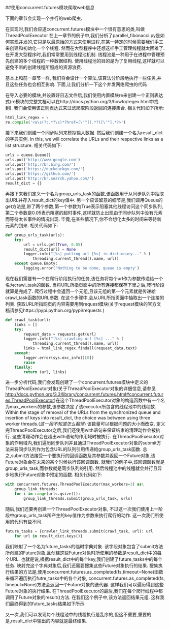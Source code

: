  ##使用concurrent.futures模块爬取web信息

下面的章节会实现一个并行的web爬虫.

在实现时,我们会应道concurrent.futures模块中一个很有意思的类,叫做ThreadPoolExecutor 在上一章节的例子中,我们分析了parallel\_fibonacci.py是如何实现并发的,它只是以最原始的方式来使用进程,在某一特定的时候需要我们手工来创建和初始化一个个线程. 然而在大型程序中还想这样手工管理线程就太困难了. 在开发大型程序时,我们常常要用到线程池机制. 线程池是一种用于在进程中管理预先创建的多个线程的一种数据结构. 使用线程池的目的是为了复用线程,这样就可以避免不断的创建线程所照成的资源浪费.

基本上和前一章节一样, 我们将会设计一个算法,该算法分阶段地执行一些任务,并且这些任务也会相互影响. 下面,让我们分析一下这个并发网络爬虫的代码

在导入必要的模块,并设置好日志文件后,我们使用内置模块re来创建一个正则表达式(re模块的完整文档可以在http://docs.python.org/3/howto/regex.html中找到). 我们会使用该正则表达式来过滤爬取阶段返回的连接集合. 相关代码如下所示:

```python
html_link_regex = \
re.compile('<a\s(?:.*?\s)*?href=[\'"](.*?)[\'"].*?>')
```

接下来我们创建一个同步队列来模拟输入数据. 然后我们创建一个名为result\_dict的字典实例. In this, we will correlate the URLs and their respective links as a list structure. 相关代码如下:

```python
urls = queue.Queue()
urls.put('http://www.google.com')
urls.put('http://br.bing.com/')
urls.put('https://duckduckgo.com/')
urls.put('https://github.com/')
urls.put('http://br.search.yahoo.com/')
result_dict = {}
```

再接下来我们定义一个名为group\_urls\_task的函数,该函数用于从同步队列中抽取出URL并存入result\_dict的key值中. 另一个应该留意的细节是,我们调用Queue的get方法是,带了两个参数,第一个参数为True表示阻塞其他线程访问这个同步队列,第二个参数是0.05表示阻塞的超时事件,这样就防止出现由于同步队列中没有元素而等待太长事件的情况出现. 毕竟,在某些情况下,你不会想化太多的时间来等待新元素的到来. 相关代码如下:

```python
def group_urls_task(urls):
    try:
        url = urls.get(True, 0.05)
        result_dict[url] = None
        logger.info("[%s] putting url [%s] in dictionary..." % (
            threading.current_thread().name, url))
    except queue.Empty:
        logging.error('Nothing to be done, queue is empty')
```

现在我们需要有一个在爬行阶段执行的任务,该任务将每个url作为参数传递给一个名为crawl\_task的函数. 当将URL所指页面中的所有连接都保存下里之后,爬行阶段就算是完成了. 爬行过程中会返回一个元组,且该元组的第一个元素就是传递給crawl\_task函数的URL参数. 在这个步骤中,会从URL所指页面中抽取出一个连接的列表. 获取URL所指网页的内容需要用到request模块(关于request模块的官方文档请参见https://pypi.python.org/pypi/requests )

```python
def crawl_task(url):
    links = []
    try:
        request_data = requests.get(url)
        logger.info("[%s] crawling url [%s] ..." % (
            threading.current_thread().name, url))
        links = html_link_regex.findall(request_data.text)
    except:
        logger.error(sys.exc_info()[0])
        raise
    finally:
        return (url, links)
```

进一步分析代码,我们会发现创建了一个concurrent.futures模块中定义的ThreadPoolExecutor对象(关于ThreadPoolExecutor对象的详细信息,请参见 http://docs.python.org/3.3/library/concurrent.futures.html#concurrent.futures.ThreadPoolExecutor)在这个ThreadPoolExecutor对象的构造函数中有一个名为max\_workers的参数,该参数决定了该executor所包含的线程池中的线程数. Within the stage of removal of the URLs from the synchronized queue and insertion of keys into result\_dict, the choice was between using three worker threads.(*这一段不知道怎么翻译*) 该数量可以根据问题的大小而改变. 定义完ThreadPoolExecutor之后,我们还使用with语句来保证结束的清理动作会被执行. 这些清理动作会在超出with语句的作用域时被执行. 在ThreadPoolExecutor对象的作用域内,我们遍历同步队列并且通过ThreadPoolExecutor对象的submit方法来将同步队列作为包含URL的队列引用传递給group\_urls\_task函数. 总之,submit方法接受一个要执行的回调函数及其参数并返回一个Future对象,该Future对象会在未来的某个时候执行该回调函数. 就我们的例子中,该回调函数就是group\_urls\_task,而参数就是同步队列的引用. 然后线程池中的线程就会并行且异步地执行Future对象中预定的函数. 相关代码如下:

```python
with concurrent.futures.ThreadPoolExecutor(max_workers=3) as\
    group_link_threads:
    for i in range(urls.qsize()):
        group_link_threads.submit(group_urls_task, urls)
```

随后,我们还要再创建一个ThreadPoolExecutor对象, 不过这一次我们使用上一阶段中group\_urls\_task所产生的key值作为参数来执行爬行的动作. 这一次我们所使用的代码有些不同.
```python
future_tasks = {crawler_link_threads.submit(crawl_task, url): url  
    for url in result_dict.keys()}
```

我们映射了一个名为future\_tasks的临时字典对象. 该字段对象包含了submit方法所创建的Future对象,且创建这些Future对象时所使用的参数是result\_dict中的每个URL. 也就是说,根据result\_dict中的每个key,我们创建了future\_tasks中的每个任务. 映射完这个字典对象后,我们还需要搜集这些Future对象执行的结果. 搜集执行结果的方法是,使用concurrent.futures.as\_completed(fs,timeout=None)函数来循环遍历执行futre\_tasks中的各个对象, concurrent.futures.as\_completed(fs, timeout=None)方法会返回一个Future对象的迭代器. 这样我们可以遍历得到这些Future对象的执行结果. 在ThreadPoolExecutor的最后,我们在每个爬行线程中都调用了Future对象的result()方法. 在我们这个例子中,该方法返回结果元组. 这样我们最终得到的future\_tasks结果如下所示.

又一次,我们可以发现每个线程池中的线程执行是乱序的,但这不重要,重要的是,result\_dict中输出的内容就是最终结果.
